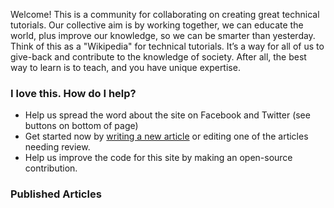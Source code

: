 Welcome! This is a community for collaborating on creating great technical tutorials.  Our collective aim is by working together, we can educate the world, plus improve our knowledge, so we can be smarter than yesterday. Think of this as a "Wikipedia" for technical tutorials.  It’s a way for all of us to give-back and contribute to the knowledge of society.  After all, the best way to learn is to teach, and you have unique expertise.

### I love this.  How do I help?

- Help us spread the word about the site on Facebook and Twitter (see buttons on bottom of page)
- Get started now by [writing a new article](/write/) or editing one of the articles needing review.
- Help us improve the code for this site by making an open-source contribution.

### Published Articles
